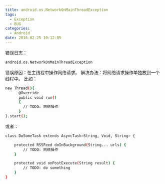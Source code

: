 ```yaml
---
title: android.os.NetworkOnMainThreadException
tags:
  - Exception
  - BUG
categories:
  - Android
date: 2016-02-25 10:12:05
---
```


错误日志：
``` bash
android.os.NetworkOnMainThreadException
```
错误原因：在主线程中操作网络请求。
解决办法：将网络请求操作单独放到一个线程中。
比如：
``` bash
new Thread(){
      @Override
      public void run()
      {
        // TODO: 网络操作
      }  
}.start();  
```
或者：
``` bash
class DoSomeTask extends AsyncTask<String, Void, String> {

    protected RSSFeed doInBackground(String... urls) {
        // TODO: 网络操作
    }

    protected void onPostExecute(String result) {
        // TODO: do something
    }
}
```
